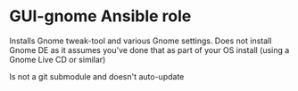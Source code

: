 # GUI-gnome Ansible role

Installs Gnome tweak-tool and various Gnome settings. Does not install Gnome DE as it assumes you've done that as part of your OS install (using a Gnome Live CD or similar)

Is not a git submodule and doesn't auto-update
